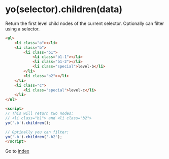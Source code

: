 # yo(selector).children(data)

Return the first level child nodes of the current selector. Optionally can filter using a selector.  

```html
<ul>
    <li class="a"></li>
    <li class="b">
        <li class="b1">
            <li class="b1-1"></li>    
            <li class="b1-2"></li>    
            <li class="special">level-b</li>
        </li>    
        <li class="b2"></li>    
    </li>
    <li class="c">
        <li class="special">level-c</li>
    </li>
</ul>

<script>
// This will return two nodes:
// <li class="b1"> and <li class="b2">
yo('.b').children();

// Optinally you can filter: 
yo('.b').children('.b2');
</script>
```

Go to [index](index.md)
